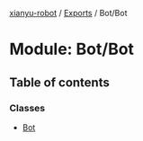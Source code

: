 [xianyu-robot](../README.md) / [Exports](../modules.md) / Bot/Bot

# Module: Bot/Bot

## Table of contents

### Classes

- [Bot](../classes/bot_bot.bot.md)
